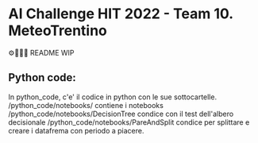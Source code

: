 # AI Challenge HIT 2022 - Team 10. MeteoTrentino

⚙️👨🏻‍🔧 README WIP


## Python code:
In python_code, c'e' il codice in python con le sue sottocartelle.
/python_code/notebooks/ contiene i notebooks
/python_code/notebooks/DecisionTree condice con il test dell'albero decisionale 
/python_code/notebooks/PareAndSplit condice per splittare e creare i datafrema con periodo a piacere.
